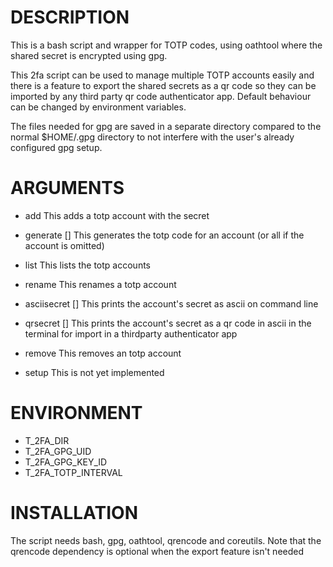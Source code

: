 # DESCRIPTION

This is a bash script and wrapper for TOTP codes, using oathtool where the
shared secret is encrypted using gpg. 

This 2fa script can be used to manage multiple TOTP accounts easily and there
is a feature to export the shared secrets as a qr code so they can be imported
by any third party qr code authenticator app. Default behaviour can be changed
by environment variables.

The files needed for gpg are saved in a separate directory compared to the
normal $HOME/.gpg directory to not interfere with the user's already configured
gpg setup.

# ARGUMENTS

* add <account> <secret>
    This adds a totp account with the secret

* generate \[<account>\]
    This generates the totp code for an account (or all if the account is omitted)

* list
    This lists the totp accounts

* rename <old account> <new account>
    This renames a totp account

* asciisecret \[<account>\]
    This prints the account's secret as ascii on command line

* qrsecret \[<account>\]
    This prints the account's secret as a qr code in ascii in the terminal for
    import in a thirdparty authenticator app

* remove <account>
    This removes an totp account

* setup
    This is not yet implemented

# ENVIRONMENT

* T_2FA_DIR
* T_2FA_GPG_UID
* T_2FA_GPG_KEY_ID
* T_2FA_TOTP_INTERVAL

# INSTALLATION

The script needs bash, gpg, oathtool, qrencode and coreutils. Note that the
qrencode dependency is optional when the export feature isn't needed

